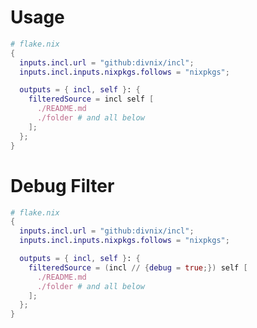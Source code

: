 <!--
SPDX-FileCopyrightText: 2022 The Standard Authors

SPDX-License-Identifier: Unlicense
-->
# Usage

```nix
# flake.nix
{
  inputs.incl.url = "github:divnix/incl";
  inputs.incl.inputs.nixpkgs.follows = "nixpkgs";

  outputs = { incl, self }: {
    filteredSource = incl self [
      ./README.md
      ./folder # and all below
    ];
  };
}
```

# Debug Filter

```nix
# flake.nix
{
  inputs.incl.url = "github:divnix/incl";
  inputs.incl.inputs.nixpkgs.follows = "nixpkgs";

  outputs = { incl, self }: {
    filteredSource = (incl // {debug = true;}) self [
      ./README.md
      ./folder # and all below
    ];
  };
}
```
